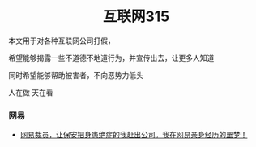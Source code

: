 <h1 align="center">互联网315</h1>

本文用于对各种互联网公司打假，

希望能够揭露一些不道德不地道行为，并宣传出去，让更多人知道

同时希望能够帮助被害者，不向恶势力低头

人在做 天在看


### 网易

* [网易裁员，让保安把身患绝症的我赶出公司。我在网易亲身经历的噩梦！](https://zhuanlan.zhihu.com/p/93349725)

